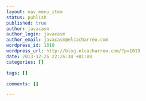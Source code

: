 ```yaml
--- 
layout: nav_menu_item
status: publish
published: true
author: javacasm
author_login: javacasm
author_email: javacasm@elcacharreo.com
wordpress_id: 1010
wordpress_url: http://blog.elcacharreo.com/?p=1010
date: 2013-12-26 22:26:34 +01:00
categories: []

tags: []

comments: []

---
```

 
